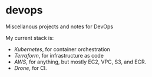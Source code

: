# devops
Miscellanous projects and notes for DevOps

My current stack is:

* *Kubernetes*, for container orchestration
* *Terraform*, for infrastructure as code
* *AWS*, for anything, but mostly EC2, VPC, S3, and ECR.
* *Drone*, for CI.
